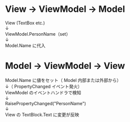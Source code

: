 # View -> ViewModel -> Model
View (TextBox etc.)<br>
     ↓<br>
ViewModel.PersonName（set）<br>
     ↓<br>
Model.Name に代入<br>


# Model -> ViewModel -> View
Model.Name に値をセット（ Model 内部または外部から）<br>
     ↓（ PropertyChanged イベント発火）<br>
ViewModel のイベントハンドラで検知<br>
     ↓<br>
RaisePropertyChanged("PersonName")<br>
     ↓<br>
View の TextBlock.Text に変更が反映<br>
